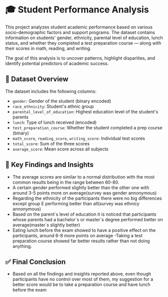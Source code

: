 # 🎓 Student Performance Analysis

This project analyzes student academic performance based on various socio-demographic factors and support programs. The dataset contains information on students' gender, ethnicity, parental level of education, lunch status, and whether they completed a test preparation course — along with their scores in math, reading, and writing.

The goal of this analysis is to uncover patterns, highlight disparities, and identify potential predictors of academic success.

## 📁 Dataset Overview

The dataset includes the following columns:
- `gender`: Gender of the student (binary encoded)
- `race_ethnicity`: Student's ethnic group
- `parental_level_of_education`: Highest education level of the student's parents
- `lunch`: Type of lunch received (encoded)
- `test_preparation_course`: Whether the student completed a prep course (binary)
- `math_score`, `reading_score`, `writing_score`: Individual test scores
- `total_score`: Sum of the three scores
- `average_score`: Mean score across all subjects


## 📌 Key Findings and Insights
- The average scores are similar to a normal distribution with the most common results being in the range between 60-80.
- A certain gender performed slightly better than the other one with around 3-5 points more on average(survey was gender annonymous)
- Regarding the ethnicity of the participants there were no big differences except group E performing better than all(survey was ethnicy annonymous)
- Based on the parent´s level of education it is noticed that participants whose parents had a bachelor´s or master´s degree performed better on average(master´s slightly better)
- Eating lunch before the exam showed to have a positive effect on the participants, around 6-8 more points on average
-Taking a test preparation course showed far better results rather than not doing anything. 
    
    
## ✅ Final Conclusion
- Based on all the findings and insights reported above, even though participants have no control over most of them, my suggestion for a better score would be to take a preparation course and have lunch before the exam
